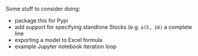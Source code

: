 
Some stuff to consider doing:

* package this for Pypi
* add support for specifying standlone Stocks (e.g. `a(5, 10)` a complete line
* exporting a model to Excel formula
* example Jupyter notebook iteration loop